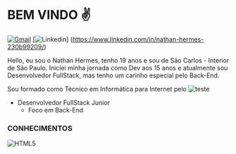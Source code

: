 # BEM VINDO :v:
[![Gmail](https://img.shields.io/badge/hermesnathan8@gmail.com-D14836?style=for-the-badge&logo=gmail&logoColor=white)](mailto:hermesnathan8@gmail.com?) [![Linkedin](https://img.shields.io/badge/NathanHermes-0077B5?style=for-the-badge&logo=linkedin&logoColor=white)] (https://www.linkedin.com/in/nathan-hermes-230b99209/)


Hello, eu sou o Nathan Hermes, tenho 19 anos e sou de São Carlos - Interior de São Paulo.
Iniciei minha jornada como Dev aos 15 anos e atualmente sou Desenvolvedor FullStack, mas tenho um carinho especial pelo Back-End.

Sou formado como Técnico em Informática para Internet pelo ![teste](https://img.shields.io/badge/IFSP-IFSP-399737?style=for-the-badge&logo=data:image/png;base64,data:image/png;base64,data:image/png;base64,https://scontent.fqsc1-1.fna.fbcdn.net/v/t39.30808-6/244254225_4552661901512945_6524785465942103178_n.jpg?_nc_cat=105&ccb=1-7&_nc_sid=09cbfe&_nc_eui2=AeHEVvglIcPMYjHVmAPEjs0LTicP0h13qN1OJw_SHXeo3QCIbKtBPM8PdBaN4agoZ8klMPNmnpyixElKqNHSvwoJ&_nc_ohc=Kpojhk_BykwAX-uxHyI&_nc_ht=scontent.fqsc1-1.fna&oh=00_AfCzo2HqnCk1TtXUiLN62buDLKtyH7Mj3TEjpi1nVikTDw&oe=63A104B0)

- Desenvolvedor FullStack Junior
  - Foco em Back-End
### CONHECIMENTOS
  ![HTML5](https://img.shields.io/badge/html5-%23E34F26.svg?style=for-the-badge&logo=html5&logoColor=white)

<!---
NathanHermes/NathanHermes is a ✨ special ✨ repository because its `README.md` (this file) appears on your GitHub profile.
You can click the Preview link to take a look at your changes.
--->
